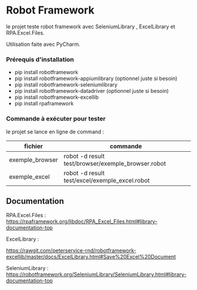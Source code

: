 Robot Framework 
===
le projet teste robot framework avec SeleniumLibrary , ExcelLibrary et RPA.Excel.Files.

Utilisation faite avec PyCharm.

### Prérequis d'installation 

- pip install robotframework 
- pip install robotframework-appiumlibrary (optionnel juste si besoin)
- pip install robotframework-seleniumlibrary
- pip install robotframework-datadriver (optionnel juste si besoin)
- pip install robotframework-excellib
- pip install rpaframework

### Commande à exécuter pour tester

le projet se lance en ligne de command : 

| fichier | commande                                       |
| ------- | ------------- |
| exemple_browser | robot -d result test/browser/exemple_browser.robot |
|exemple_excel|robot -d result test/excel/exemple_excel.robot|

## Documentation

RPA.Excel.Files : 
https://rpaframework.org/libdoc/RPA_Excel_Files.html#library-documentation-top

ExcelLibrary :

https://rawgit.com/peterservice-rnd/robotframework-excellib/master/docs/ExcelLibrary.html#Save%20Excel%20Document

SeleniumLibrary :
https://robotframework.org/SeleniumLibrary/SeleniumLibrary.html#library-documentation-top
